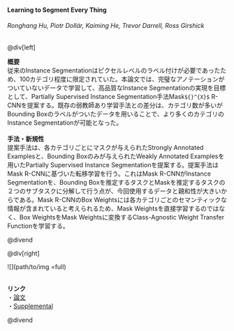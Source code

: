 #### Learning to Segment Every Thing
###### Ronghang Hu, Piotr Dollár, Kaiming He, Trevor Darrell, Ross Girshick

@div[left]

__概要__<br>
従来のInstance Segmentationはピクセルレベルのラベル付けが必要であったため、100カテゴリ程度に限定されていた。本論文では、完璧なアノテーションがついていないデータで学習して、高品質なInstance Segmentationの実現を目標として、Partially Supervised Instance Segmentation手法Mask`${}^{X}$` R-CNNを提案する。既存の弱教師あり学習手法との差分は、カテゴリ数が多いがBounding Boxのラベルがついたデータを用いることで、より多くのカテゴリのInstance Segmentationが可能となった。<br>
<br>
__手法・新規性__<br>
提案手法は、各カテゴリごとにマスクが与えられたStrongly Annotated Examplesと、Bounding Boxのみが与えられたWeakly Annotated Examplesを用いたPartially Supervised Instance Segmentationを提案する。提案手法はMask R-CNNに基づいた転移学習を行う。これはMask R-CNNがInstance Segmentationを、Bounding Boxを推定するタスクとMaskを推定するタスクの２つのサブタスクに分解して行う点が、今回使用するデータと親和性が大きいからである。Mask R-CNNのBox Weightsには各カテゴリごとのセマンティックな情報が含まれていると考えられるため、Mask Weightsを直接学習するのではなく、Box WeightsをMask Weightsに変換するClass-Agnostic Weight Transfer Functionを学習する。<br>


@divend

@div[right]

![](path/to/img =full)<br>
<br>

__リンク__<br>
・[論文](http://openaccess.thecvf.com/content_cvpr_2018/papers/Hu_Learning_to_Segment_CVPR_2018_paper.pdf)<br>
・[Supplemental](http://openaccess.thecvf.com/content_cvpr_2018/Supplemental/0047-supp.zip)<br>

@divend